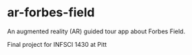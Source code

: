 # ar-forbes-field
An augmented reality (AR) guided tour app about Forbes Field.

Final project for INFSCI 1430 at Pitt
